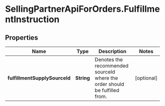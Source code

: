 # SellingPartnerApiForOrders.FulfillmentInstruction

## Properties
Name | Type | Description | Notes
------------ | ------------- | ------------- | -------------
**fulfillmentSupplySourceId** | **String** | Denotes the recommended sourceId where the order should be fulfilled from. | [optional] 
